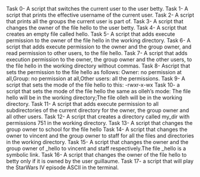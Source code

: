 Task 0- A script that switches the current user to the user betty.
Task 1- A script that prints the effective username of the current user.
Task 2- A script that prints all the groups the current user is part of.
Task 3- A script that changes the owner of the file hello to the user betty.
Task 4- A script that creates an empty file called hello.
Task 5- A script that adds execute permission to the owner of the file hello in the working directory.
Task 6- A script that adds execute permission to the owner and the group owner, and read permission to other users, to the file hello.
Task 7- A script that adds execution permission to the owner, the group owner and the other users, to the file hello in the working directory without commas.
Task 8- Ascript that sets the permission to the file hello as follows:
Owner: no permission at all,Group: no permission at all,Other users: all the permissions.
Task 9- A script that sets the mode of the file hello to this: -rwxr-x-wx
Task 10-  a script that sets the mode of the file hello the same as olleh’s mode: The file hello will be in the working directory;The file olleh will be in the working directory.
Task 11- A script that adds execute permission to all subdirectories of the current directory for the owner, the group owner and all other users.
Task 12- A script that creates a directory called my_dir with permissions 751 in the working directory.
Task 13- A script that changes the group owner to school for the file hello
Task 14- A script that changes the owner to vincent and the group owner to staff for all the files and directories in the working directory.
Task 15- A script that changes the owner and the group owner of _hello to vincent and staff respectively.The file _hello is a symbolic link.
Task 16- A script that changes the owner of the file hello to betty only if it is owned by the user guillaume.
Task 17-  a script that will play the StarWars IV episode ASCII in the terminal.
